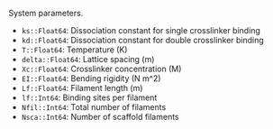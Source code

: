 System parameters.

  * `ks::Float64`: Dissociation constant for single crosslinker binding
  * `kd::Float64`: Dissociation constant for double crosslinker binding
  * `T::Float64`: Temperature (K)
  * `delta::Float64`: Lattice spacing (m)
  * `Xc::Float64`: Crosslinker concentration (M)
  * `EI::Float64`: Bending rigidity (N m^2)
  * `Lf::Float64`: Filament length (m)
  * `lf::Int64`: Binding sites per filament
  * `Nfil::Int64`: Total number of filaments
  * `Nsca::Int64`: Number of scaffold filaments

